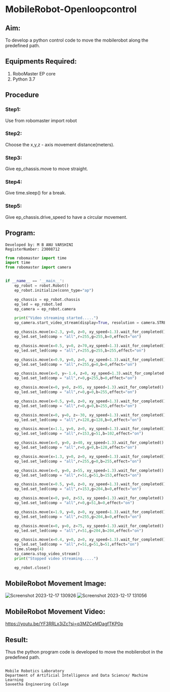 # MobileRobot-Openloopcontrol
## Aim:

To develop a python control code to move the mobilerobot along the predefined path.

## Equipments Required:
1. RoboMaster EP core
2. Python 3.7

## Procedure

### Step1:

Use from robomaster import robot

### Step2:

Choose the x,y,z - axis movement distance(meters).

### Step3:

Give ep_chassis.move to move straight.

### Step4:

Give time.sleep() for a break.

### Step5:

Give ep_chassis.drive_speed to have a circular movement.

## Program:

```
Developed by: M B ANU VARSHINI
RegisterNumber: 23008712 
```
~~~python
from robomaster import time
import time
from robomaster import camera


if __name__ == '__main__':
    ep_robot = robot.Robot()
    ep_robot.initialize(conn_type="ap")

    ep_chassis = ep_robot.chassis
    ep_led = ep_robot.led
    ep_camera = ep_robot.camera

    print("Video streaming started.....")
    ep_camera.start_video_stream(display=True, resolution = camera.STREAM_360P)

    ep_chassis.move(x=2.3, y=0, z=0, xy_speed=1.3).wait_for_completed()
    ep_led.set_led(comp = "all",r=255,g=255,b=0,effect="on")

    ep_chassis.move(x=0.5, y=0, z=70,xy_speed=1.3).wait_for_completed()
    ep_led.set_led(comp = "all",r=255,g=255,b=255,effect="on")

    ep_chassis.move(x=0.9, y=0, z=0, xy_speed=1.3).wait_for_completed()
    ep_led.set_led(comp = "all",r=255,g=0,b=0,effect="on")

    ep_chassis.move(x=0, y=-1.4, z=0, xy_speed=1.3).wait_for_completed()
    ep_led.set_led(comp = "all",r=0,g=255,b=0,effect="on")

    ep_chassis.move(x=0, y=0, z=95, xy_speed=1.3).wait_for_completed()
    ep_led.set_led(comp = "all",r=0,g=0,b=255,effect="on")

    ep_chassis.move(x=0.5, y=0, z=0, xy_speed=1.3).wait_for_completed()
    ep_led.set_led(comp = "all",r=0,g=0,b=255,effect="on")

    ep_chassis.move(x=0, y=0, z=-30, xy_speed=1.3).wait_for_completed()
    ep_led.set_led(comp = "all",r=128,g=128,b=0,effect="on")

    ep_chassis.move(x=1.1, y=0, z=0, xy_speed=1.3).wait_for_completed()
    ep_led.set_led(comp = "all",r=153,g=51,b=102,effect="on")

    ep_chassis.move(x=0, y=0, z=40, xy_speed=1.3).wait_for_completed()
    ep_led.set_led(comp = "all",r=0,g=0,b=128,effect="on")

    ep_chassis.move(x=1.3, y=0, z=0, xy_speed=1.3).wait_for_completed()
    ep_led.set_led(comp = "all",r=255,g=0,b=255,effect="on")

    ep_chassis.move(x=0, y=0, z=55, xy_speed=1.3).wait_for_completed()
    ep_led.set_led(comp = "all",r=51,g=51,b=153,effect="on")

    ep_chassis.move(x=0.5, y=0, z=0, xy_speed=1.3).wait_for_completed()
    ep_led.set_led(comp = "all",r=153,g=204,b=0,effect="on")

    ep_chassis.move(x=0, y=0, z=53, xy_speed=1.3).wait_for_completed()
    ep_led.set_led(comp = "all",r=0,g=51,b=0,effect="on")

    ep_chassis.move(x=1.9, y=0, z=0, xy_speed=1.3).wait_for_completed()
    ep_led.set_led(comp = "all",r=255,g=204,b=0,effect="on")

    ep_chassis.move(x=0, y=0, z=75, xy_speed=1.3).wait_for_completed()
    ep_led.set_led(comp = "all",r=51,g=204,b=204,effect="on")

    ep_chassis.move(x=0.4, y=0, z=0, xy_speed=1.3).wait_for_completed()
    ep_led.set_led(comp = "all",r=51,g=51,b=51,effect="on")
    time.sleep(4)
    ep_camera.stop_video_stream()
    print("Stopped video streaming.....")

    ep_robot.close()

~~~



## MobileRobot Movement Image:

![Screenshot 2023-12-17 130926](https://github.com/mounika2005/mobilerobot-openloopcontrol/assets/145633112/162e0486-22f6-430d-abdc-24047fc98e8e)
![Screenshot 2023-12-17 131056](https://github.com/mounika2005/mobilerobot-openloopcontrol/assets/145633112/795c8b27-3299-4d27-ae64-4ecb5b0b3e6d)

## MobileRobot Movement Video:

https://youtu.be/YF3RRLx3iZc?si=q3MZCeMDagfTKP0p

## Result:
Thus the python program code is developed to move the mobilerobot in the predefined path.

~~~

Mobile Robotics Laboratory
Department of Artificial Intelligence and Data Science/ Machine Learning
Saveetha Engineering College
~~~

